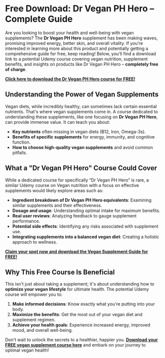 # Free Download: Dr Vegan PH Hero – Complete Guide

Are you looking to boost your health and well-being with vegan supplements? The **Dr Vegan PH Hero** supplement has been making waves, promising improved energy, better skin, and overall vitality. If you’re interested in learning more about this product and potentially getting a comprehensive guide for free, keep reading! Below, you’ll find a download link to a potential Udemy course covering vegan nutrition, supplement benefits, and insights on products like Dr Vegan PH Hero – **completely free of charge**.

[**Click here to download the Dr Vegan PH Hero course for FREE!**](https://udemywork.com/dr-vegan-ph-hero)

## Understanding the Power of Vegan Supplements

Vegan diets, while incredibly healthy, can sometimes lack certain essential nutrients. That's where vegan supplements come in. A course dedicated to understanding these supplements, like one focusing on **Dr Vegan PH Hero**, can provide immense value. It can teach you about:

*   **Key nutrients** often missing in vegan diets (B12, Iron, Omega-3s).
*   **Benefits of specific supplements** for energy, immunity, and cognitive function.
*   **How to choose high-quality vegan supplements** and avoid common pitfalls.

## What a "Dr Vegan PH Hero" Course Could Cover

While a dedicated course for specifically “Dr Vegan PH Hero” is rare, a similar Udemy course on Vegan nutrition with a focus on effective supplements would likely explore areas such as:

*   **Ingredient breakdown of Dr Vegan PH Hero equivalents**: Examining similar supplements and their effectiveness.
*   **Dosage and usage**: Understanding optimal intake for maximum benefits.
*   **Real user reviews**: Analyzing feedback to gauge supplement performance.
*   **Potential side effects**: Identifying any risks associated with supplement use.
*   **Integrating supplements into a balanced vegan diet**: Creating a holistic approach to wellness.

[**Claim your spot now and download the Vegan Supplement Guide for FREE!**](https://udemywork.com/dr-vegan-ph-hero)

## Why This Free Course Is Beneficial

This isn't just about taking a supplement; it's about understanding how to **optimize your vegan lifestyle** for ultimate health. The potential Udemy course will empower you to:

1.  **Make informed decisions**: Know exactly what you're putting into your body.
2.  **Maximize the benefits**: Get the most out of your vegan diet and supplement regimen.
3.  **Achieve your health goals**: Experience increased energy, improved mood, and overall well-being.

Don't wait to unlock the secrets to a healthier, happier you. **[Download your FREE vegan supplement course here](https://udemywork.com/dr-vegan-ph-hero)** and embark on your journey to optimal vegan health!

